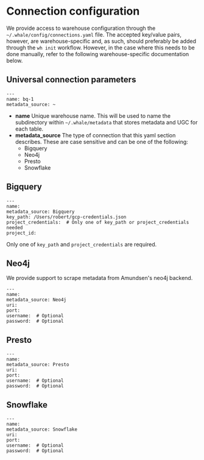 # Connection configuration

We provide access to warehouse configuration through the `~/.whale/config/connections.yaml` file. The accepted key/value pairs, however, are warehouse-specific and, as such, should preferably be added through the `wh init` workflow. However, in the case where this needs to be done manually, refer to the following warehouse-specific documentation below.

## Universal connection parameters

```text
---
name: bq-1
metadata_source: ~

```

* **name** Unique warehouse name. This will be used to name the subdirectory within `~/.whale/metadata` that stores metadata and UGC for each table.
* **metadata\_source** The type of connection that this yaml section describes. These are case sensitive and can be one of the following:
  * Bigquery
  * Neo4j
  * Presto
  * Snowflake

## Bigquery

```text
---
name: 
metadata_source: Bigquery
key_path: /Users/robert/gcp-credentials.json
project_credentials:  # Only one of key_path or project_credentials needed
project_id:
```

Only one of `key_path` and `project_credentials` are required.

## Neo4j

We provide support to scrape metadata from Amundsen's neo4j backend.

```text
---
name: 
metadata_source: Neo4j
uri:
port:
username:  # Optional
password:  # Optional
```

## Presto

```text
---
name: 
metadata_source: Presto
uri:
port:
username:  # Optional
password:  # Optional
```

## Snowflake

```text
---
name:
metadata_source: Snowflake
uri:
port:
username:  # Optional
password:  # Optional
```

